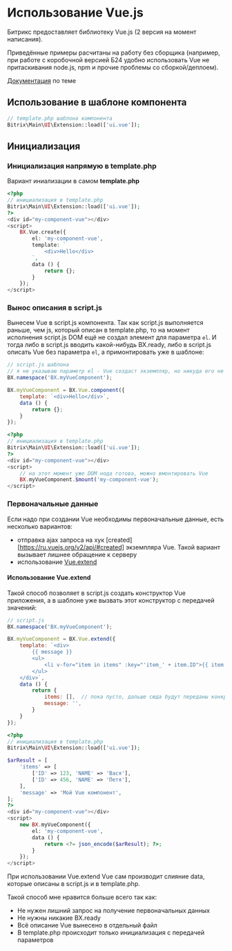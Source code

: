 # Использование Vue.js

Битрикс предоставляет библиотеку Vue.js (2 версия на момент написания).

Приведённые примеры расчитаны на работу без сборщика (например, при работе с коробочной версией Б24 удобно использовать Vue не притаскивания node.js, npm и прочие проблемы со сборкой/деплоем).

[Документация](https://dev.1c-bitrix.ru/learning/course/index.php?COURSE_ID=176&INDEX=Y) по теме



## Использование в шаблоне компонента

```php
// template.php шаблона компонента
Bitrix\Main\UI\Extension::load(['ui.vue']);
```



## Инициализация

### Инициализация напрямую в template.php

Вариант иниализации в самом **template.php**

```php
<?php
// инициализация в template.php
Bitrix\Main\UI\Extension::load(['ui.vue']);
?>
<div id="my-component-vue"></div>
<script>
	BX.Vue.create({
        el: 'my-component-vue',
        template: `
            <div>Hello</div>
        `,
        data () {
            return {};
        }
    });
</script>
```

### Вынос описания в script.js

Вынесем Vue в script.js компонента. Так как script.js выполняется раньше, чем js, который описан в template.php, то на момент исполнения script.js DOM ещё не создал элемент для параметра `el`. И тогда либо в script.js вводить какой-нибудь BX.ready, либо в script.js описать Vue без параметра `el`, а примонтировать уже в шаблоне:

```javascript
// script.js шаблона
// я не указываю параметр el - Vue создаст экземпляр, но никуда его не вмонтирует. Вмонтируем его в template.php
BX.namespace('BX.myVueComponent');

BX.myVueComponent = BX.Vue.component({
    template: `<div>Hello</div>`,
    data () {
        return {};
    }
});
```

```php
<?php
// инициализация в template.php
Bitrix\Main\UI\Extension::load(['ui.vue']);
?>
<div id="my-component-vue"></div>
<script>
    // на этот момент уже DOM нода готова, можно вмонтировать Vue
    BX.myVueComponent.$mount('my-component-vue');
</script>
```

### Первоначальные данные

Если надо при создании Vue необходимы первоначальные данные, есть несколько вариантов:

* отправка ajax запроса на хук [created][https://ru.vuejs.org/v2/api/#created] экземпляра Vue. Такой вариант вызывает лишнее обращение к серверу
* использование [Vue.extend](https://ru.vuejs.org/v2/api/#Vue-extend)

#### Использование Vue.extend

Такой способ позволяет в script.js создать конструктор Vue приложения, а в шаблоне уже вызвать этот конструктор с передачей значений:
```javascript
// script.js
BX.namespace('BX.myVueComponent');

BX.myVueComponent = BX.Vue.extend({
	template: `<div>
		{{ message }}
		<ul>
			<li v-for="item in items" :key="'item_' + item.ID">{{ item.NAME }}</li>
		</ul>
	</div>`,
	data () {
		return {
			items: [],	// пока пусто, дальше сюда будут переданы конкретные значения
            message: '',
		}
	}
});
```

```php
<?php
// инициализация в template.php
Bitrix\Main\UI\Extension::load(['ui.vue']);

$arResult = [
    'items' => [
        ['ID' => 123, 'NAME' => 'Вася'],
        ['ID' => 456, 'NAME' => 'Петя'],
    ],
    'message' => 'Мой Vue компонент',
];
?>
<div id="my-component-vue"></div>
<script>
    new BX.myVueComponent({
        el: 'my-component-vue',
        data () {
            return <?= json_encode($arResult); ?>;
        }
    });
</script>
```

При использовании Vue.extend Vue сам производит слияние data, которые описаны в script.js и в template.php.

Такой способ мне нравится больше всего так как:

* Не нужен лишний запрос на получение первоначальных данных
* Не нужны никакие BX.ready
* Всё описание Vue вынесено в отдельный файл
* В template.php происходит только инициализация с передачей параметров